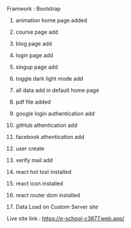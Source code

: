 Framwork : Bootstrap

1. animation home page added
2. course page add
3. blog page add
4. login page add
5. singup page add
6. toggle dark light mode add
7. all data add in default home page
8. pdf file added
9. google login authentication add
10. gitHub athentication add
11. facebook athentication add
12. user create
13. verify mail add
14. react hot tost installed
15. react icon installed
16. react router dom installed


17. Data Load on Custom Server site

Live site link : https://e-school-c3877.web.app/

